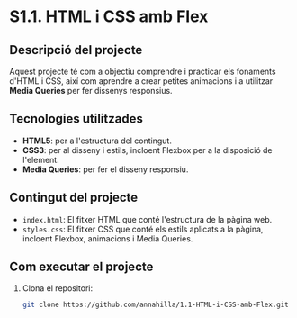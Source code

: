 # S1.1. HTML i CSS amb Flex

## Descripció del projecte
Aquest projecte té com a objectiu comprendre i practicar els fonaments d'HTML i CSS, així com aprendre a crear petites animacions i a utilitzar **Media Queries** per fer dissenys responsius.

## Tecnologies utilitzades
- **HTML5**: per a l'estructura del contingut.
- **CSS3**: per al disseny i estils, incloent Flexbox per a la disposició de l'element.
- **Media Queries**: per fer el disseny responsiu.

## Contingut del projecte
- `index.html`: El fitxer HTML que conté l'estructura de la pàgina web.
- `styles.css`: El fitxer CSS que conté els estils aplicats a la pàgina, incloent Flexbox, animacions i Media Queries.

## Com executar el projecte
1. Clona el repositori:
   ```bash
   git clone https://github.com/annahilla/1.1-HTML-i-CSS-amb-Flex.git
